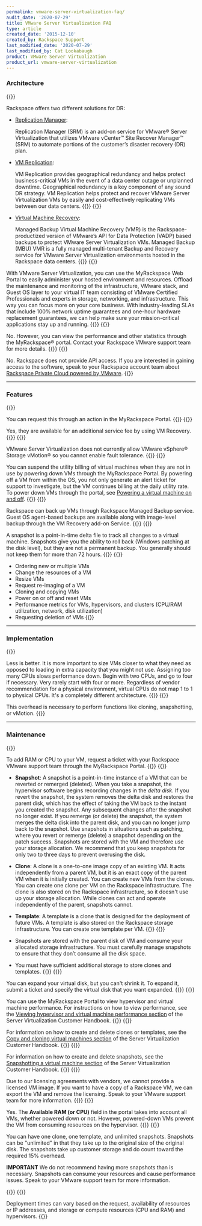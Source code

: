 ```yaml
---
permalink: vmware-server-virtualization-faq/
audit_date: '2020-07-29'
title: VMware Server Virtualization FAQ
type: article
created_date: '2015-12-10'
created_by: Rackspace Support
last_modified_date: '2020-07-29'
last_modified_by: Cat Lookabaugh
product: VMware Server Virtualization
product_url: vmware-server-virtualization
---
```


### Architecture
{{<accordion title="What type of disaster recovery (DR) solutions does Rackspace offer?" col="in" href="accordion1">}}

Rackspace offers two different solutions for DR:

- [Replication Manager](https://docs.rackspace.com/docs/docs-vmware-server-virt/server-virt-handbook/getting-started/replication-manager/):

  Replication Manager (SRM) is an add-on service for VMware&reg; Server Virtualization
  that utilizes VMware vCenter&trade; Site Recover Manager&trade; (SRM) to automate portions
  of the customer’s disaster recovery (DR) plan.

- [VM Replication](https://docs.rackspace.com/docs/docs-vmware-server-virt/server-virt-handbook/getting-started/vm-replication/):

  VM Replication provides geographical redundancy and helps protect
  business-critical VMs in the event of a data center outage or unplanned
  downtime. Geographical redundancy is a key component of any sound
  DR strategy. VM Replication helps protect and recover
  VMware Server Virtualization VMs by easily and cost-effectively
  replicating VMs between our data centers.
{{</accordion>}}
{{<accordion title="Are image-based backups part of the VMware Server Virtualization offering?" col="in" href="accordion2">}}

- [Virtual Machine Recovery](https://docs.rackspace.com/docs/docs-vmware-server-virt/server-virt-handbook/getting-started/vm-recovery/):

  Managed Backup Virtual Machine Recovery (VMR) is the Rackspace-productized
  version of VMware’s API for Data Protection (VADP) based backups to
  protect VMware Server Virtualization VMs. Managed Backup (MBU) VMR is a
  fully managed multi-tenant Backup and Recovery service for VMware
  Server Virtualization environments hosted in the Rackspace data centers.
{{</accordion>}}
{{<accordion title="What are the benefits of Rackspace VMware Server Virtualization?" col="in" href="accordion3">}}

With VMware Server Virtualization, you can use the MyRackspace Web Portal
to easily administer your hosted environment and resources. Offload the
maintenance and monitoring of the infrastructure, VMware stack, and Guest
OS layer to your virtual IT team consisting of VMware Certified Professionals
and experts in storage, networking, and infrastructure. This way you can focus more
on your core business. With industry-leading SLAs that include 100% network
uptime guarantees and one-hour hardware replacement guarantees, we can help
make sure your mission-critical applications stay up and running.
{{</accordion>}}
{{<accordion title="With VMware Server Virtualization, can I log in to the hypervisor?" col="in" href="accordion4">}}

No. However, you can view the performance and other statistics
through the MyRackspace&reg; portal. Contact your Rackspace VMware support team
for more details.
{{</accordion>}}
{{<accordion title="With VMware Server Virtualization, do I get API access to the virtual centers or hypervisors?" col="in" href="accordion5">}}

No. Rackspace does not provide API access. If you are interested in gaining
access to the software, speak to your Rackspace account team about
[Rackspace Private Cloud powered by VMware](https://www.rackspace.com/en-gb/vmware/private-cloud).
{{</accordion>}}

------------------------------------------------------------------------

### Features

{{<accordion title="How do I re-image a VM?" col="in" href="accordion6">}}

You can request this through an action in the MyRackspace Portal.
{{</accordion>}}
{{<accordion title="Are image-based backups part of the VMware Server Virtualization offering?" col="in" href="accordion7">}}

Yes, they are available for an additional service fee by using VM Recovery.
{{</accordion>}}
{{<accordion title="Can I use fault tolerance with my Rackspace VMs?" col="in" href="accordion8">}}

VMware Server Virtualization does not currently allow VMware vSphere&reg; Storage vMotion&reg;
so you cannot enable fault tolerance.
{{</accordion>}}
{{<accordion title="Can I turn off utility billing for VMs?" col="in" href="accordion9">}}

You can suspend the utility billing of virtual machines when
they are not in use by powering down VMs through the MyRackspace Portal.
By powering off a VM from within the OS, you not only generate an
alert ticket for support to investigate, but the VM continues billing
at the daily utility rate. To power down VMs through the portal, see
[Powering a virtual machine on and off](https://docs.rackspace.com/docs/docs-vmware-server-virt/server-virt-handbook/user-manual/managing-vms/#svh-power-vm).
{{</accordion>}}
{{<accordion title="How are my VMs backed up?" col="in" href="accordion10">}}

Rackspace can back up VMs through Rackspace Managed Backup service.
Guest OS agent-based backups are available along with image-level
backup through the VM Recovery add-on Service.
{{</accordion>}}
{{<accordion title="What is a snapshot, and how does it work?" col="in" href="accordion11">}}

A snapshot is a point-in-time delta file to track all changes to a virtual
machine. Snapshots give you the ability to roll back (Windows
patching at the disk level), but they are not a permanent backup. You
generally should not keep them for more than 72 hours.
{{</accordion>}}
{{<accordion title="What can I use the MyRackspace Portal for?" col="in" href="accordion12">}}

-  Ordering new or multiple VMs
-  Change the resources of a VM
-  Resize VMs
-  Request re-imaging of a VM
-  Cloning and copying VMs
-  Power on or off and reset VMs
-  Performance metrics for VMs, hypervisors, and clusters (CPU/RAM utilization, network, disk utilization)
-  Requesting deletion of VMs
{{</accordion>}}

------------------------------------------------------------------------

### Implementation

{{<accordion title="How do I appropriately size my VMs?" col="in" href="accordion13">}}

Less is better. It is more important to size VMs closer to what they
need as opposed to loading in extra capacity that you might not use.
Assigning too many CPUs slows performance down. Begin with two CPUs, and go to
four if necessary. Very rarely start with four or more. Regardless of vendor
recommendation for a physical environment, virtual CPUs do not map 1 to 1
to physical CPUs. It's a completely different architecture.
{{</accordion>}}
{{<accordion title="Why does Rackspace require overhead storage?" col="in" href="accordion14">}}

This overhead is necessary to perform functions like
cloning, snapshotting, or vMotion.
{{</accordion>}}

------------------------------------------------------------------------

### Maintenance

{{<accordion title="How do I add RAM or CPU to a VM?" col="in" href="accordion15">}}

To add RAM or CPU to your VM, request a ticket with your Rackspace VMware
support team through the MyRackspace Portal.
{{</accordion>}}
{{<accordion title="What are the differences between snapshots, clones, and templates?" col="in" href="accordion16">}}

-   **Snapshot**: A snapshot is a point-in-time instance of a VM that
    can be reverted or remerged (deleted). When you take a snapshot, the
    hypervisor software begins recording changes in the
    *delta disk*. If you revert the snapshot, the system removes the delta disk
    and restores the parent disk, which has the effect of taking the
    VM back to the instant you created the snapshot. Any subsequent
    changes after the snapshot no longer exist. If you remerge (or delete)
    the snapshot, the system merges the delta disk into the parent disk,
    and you can no longer jump back to the snapshot.
    Use snapshots in situations such as patching, where you revert or remerge
    (delete) a snapshot depending on the patch success. Snapshots are stored
    with the VM and therefore use your storage allocation. We recommend that you
    keep snapshots for only two to three days to prevent overusing the disk.
-   **Clone**: A clone is a one-to-one image copy of an existing VM. It
    acts independently from a parent VM, but it is an exact copy of the
    parent VM when it is initially created. You can create new VMs from
    the clones. You can create one clone per VM on the
    Rackspace infrastructure. The clone is also stored on the Rackspace
    infrastructure, so it doesn't use up your storage allocation. While
    clones can act and operate independently of the parent,
    snapshots cannot.
-   **Template**: A template is a clone that is designed for the deployment
    of future VMs. A template is also stored on the Rackspace
    storage infrastructure. You can create one template per VM.
{{</accordion>}}
{{<accordion title="Where is data stored if I create a snapshot, copy as a clone, or template?" col="in" href="accordion17">}}

-   Snapshots are stored with the parent disk of VM and consume your
    allocated storage infrastructure. You must carefully manage snapshots to
    ensure that they don’t consume all the disk space.
-   You must have sufficient additional storage to store clones and templates.
{{</accordion>}}
{{<accordion title="How can I expand or shrink my virtual disk?" col="in" href="accordion18">}}

You can expand your virtual disk, but you can't shrink it. To expand it, submit a ticket and
specify the virtual disk that you want expanded.
{{</accordion>}}
{{<accordion title="How do I view the performance or monitor my available resources of a VM or host?" col="in" href="accordion19">}}

You can use the MyRackspace Portal to view hypervisor and virtual machine
performance. For instructions on how to view performance, see the
[Viewing hypervisor and virtual machine performance section](https://docs.rackspace.com/docs/docs-vmware-server-virt/server-virt-handbook/user-manual/managing-hyps-clusters/) of
the Server Virtualization Customer Handbook.
{{</accordion>}}
{{<accordion title="How do I create and delete clones or templates?" col="in" href="accordion20">}}

For information on how to create and delete clones or templates, see the [Copy and cloning virtual machines
section](https://docs.rackspace.com/docs/docs-vmware-server-virt/server-virt-handbook/user-manual/copy-clone-vms/)
of the Server Virtualization Customer Handbook.
{{</accordion>}}
{{<accordion title="How do I create and delete snapshots?" col="in" href="accordion1">}}

For information on how to create and delete snapshots, see the [Snapshotting a virtual machine section](https://docs.rackspace.com/docs/docs-vmware-server-virt/server-virt-handbook/user-manual/managing-vms/#snapshotting-a-virtual-machine) of
the Server Virtualization Customer Handbook.
{{</accordion>}}
{{<accordion title="Can I have a copy of my Rackspace VM?" col="in" href="accordion21">}}

Due to our licensing agreements with vendors, we cannot provide a
licensed VM image. If you want to have a copy of a Rackspace VM,
we can export the VM and remove the licensing. Speak to your
VMware support team for more information.
{{</accordion>}}
{{<accordion title="Do powered-down VMs count toward my available resources?" col="in" href="accordion22">}}

Yes. The **Available RAM (or CPU)** field in the portal takes into
account all VMs, whether powered down or not. However, powered-down VMs
prevent the VM from consuming resources on the hypervisor.
{{</accordion>}}
{{<accordion title="How many clones, templates, and snapshots can I have active?" col="in" href="accordion23">}}

You can have one clone, one template, and unlimited snapshots. Snapshots can be "unlimited"
in that they take up to the original size of the original disk. The
snapshots take up customer storage and do count toward the required 15%
overhead.

**IMPORTANT** We do not recommend having more snapshots than is necessary. Snapshots
can consume your resources and cause performance issues. Speak to your
VMware support team for more information.

{{</accordion>}}
{{<accordion title="How long will it take to provision a VM?" col="in" href="accordion24">}}

Deployment times can vary based on the request, availability of resources
or IP addresses, and storage or compute resources (CPU and RAM) and
hypervisors.
{{</accordion>}}

